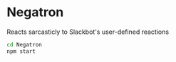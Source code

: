 # Negatron

Reacts sarcasticly to Slackbot's user-defined reactions

```bash
cd Negatron
npm start
```